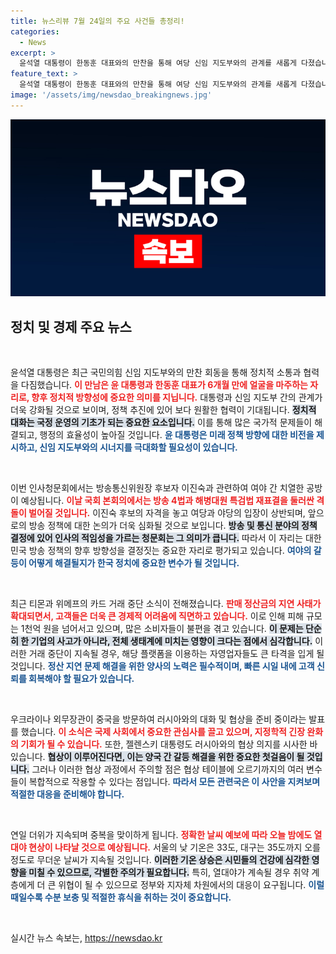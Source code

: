```yaml
---
title: 뉴스리뷰 7월 24일의 주요 사건들 총정리!
categories:
  - News
excerpt: >
  윤석열 대통령이 한동훈 대표와의 만찬을 통해 여당 신임 지도부와의 관계를 새롭게 다졌습니다. 이진숙 후보 청문회, 티몬·위메프의 정산 지연 등 뜨거운 이슈들도 이어집니다. 내일은 무더위가 기승을 부릴 전망!
feature_text: >
  윤석열 대통령이 한동훈 대표와의 만찬을 통해 여당 신임 지도부와의 관계를 새롭게 다졌습니다. 이진숙 후보 청문회, 티몬·위메프의 정산 지연 등 뜨거운 이슈들도 이어집니다. 내일은 무더위가 기승을 부릴 전망!
image: '/assets/img/newsdao_breakingnews.jpg'
---
```


<p><img src="/assets/img/newsdao_breakingnews.jpg" alt="flaretime 속보" /></p>

<h2 data-ke-size="size26">정치 및 경제 주요 뉴스</h2>

<p data-ke-size="size16">&nbsp;</p>

<p>윤석열 대통령은 최근 국민의힘 신임 지도부와의 만찬 회동을 통해 정치적 소통과 협력을 다짐했습니다. <b><span style="color: #ee2323;">이 만남은 윤 대통령과 한동훈 대표가 6개월 만에 얼굴을 마주하는 자리로, 향후 정치적 방향성에 중요한 의미를 지닙니다.</span></b> 대통령과 신임 지도부 간의 관계가 더욱 강화될 것으로 보이며, 정책 추진에 있어 보다 원활한 협력이 기대됩니다. <b><span style="background-color: #21538527;">정치적 대화는 국정 운영의 기초가 되는 중요한 요소입니다.</span></b> 이를 통해 많은 국가적 문제들이 해결되고, 행정의 효율성이 높아질 것입니다. <b><span style="color: #1a5490;">윤 대통령은 미래 정책 방향에 대한 비전을 제시하고, 신임 지도부와의 시너지를 극대화할 필요성이 있습니다.</span></b></p>

<p data-ke-size="size16">&nbsp;</p>

<p>이번 인사청문회에서는 방송통신위원장 후보자 이진숙과 관련하여 여야 간 치열한 공방이 예상됩니다. <b><span style="color: #ee2323;">이날 국회 본회의에서는 방송 4법과 해병대원 특검법 재표결을 둘러싼 격돌이 벌어질 것입니다.</span></b> 이진숙 후보의 자격을 놓고 여당과 야당의 입장이 상반되며, 앞으로의 방송 정책에 대한 논의가 더욱 심화될 것으로 보입니다. <b><span style="background-color: #21538527;">방송 및 통신 분야의 정책 결정에 있어 인사의 적임성을 가르는 청문회는 그 의미가 큽니다.</span></b> 따라서 이 자리는 대한민국 방송 정책의 향후 방향성을 결정짓는 중요한 자리로 평가되고 있습니다. <b><span style="color: #1a5490;">여야의 갈등이 어떻게 해결될지가 한국 정치에 중요한 변수가 될 것입니다.</span></b></p>

<p data-ke-size="size16">&nbsp;</p>

<p>최근 티몬과 위메프의 카드 거래 중단 소식이 전해졌습니다. <b><span style="color: #ee2323;">판매 정산금의 지연 사태가 확대되면서, 고객들은 더욱 큰 경제적 어려움에 직면하고 있습니다.</span></b> 이로 인해 피해 규모는 1천억 원을 넘어서고 있으며, 많은 소비자들이 불편을 겪고 있습니다. <b><span style="background-color: #21538527;">이 문제는 단순히 한 기업의 사고가 아니라, 전체 생태계에 미치는 영향이 크다는 점에서 심각합니다.</span></b> 이러한 거래 중단이 지속될 경우, 해당 플랫폼을 이용하는 자영업자들도 큰 타격을 입게 될 것입니다. <b><span style="color: #1a5490;">정산 지연 문제 해결을 위한 양사의 노력은 필수적이며, 빠른 시일 내에 고객 신뢰를 회복해야 할 필요가 있습니다.</span></b></p>

<p data-ke-size="size16">&nbsp;</p>

<p>우크라이나 외무장관이 중국을 방문하여 러시아와의 대화 및 협상을 준비 중이라는 발표를 했습니다. <b><span style="color: #ee2323;">이 소식은 국제 사회에서 중요한 관심사를 끌고 있으며, 지정학적 긴장 완화의 기회가 될 수 있습니다.</span></b> 또한, 젤렌스키 대통령도 러시아와의 협상 의지를 시사한 바 있습니다. <b><span style="background-color: #21538527;">협상이 이루어진다면, 이는 양국 간 갈등 해결을 위한 중요한 첫걸음이 될 것입니다.</span></b> 그러나 이러한 협상 과정에서 주의할 점은 협상 테이블에 오르기까지의 여러 변수들이 복합적으로 작용할 수 있다는 점입니다. <b><span style="color: #1a5490;">따라서 모든 관련국은 이 사안을 지켜보며 적절한 대응을 준비해야 합니다.</span></b></p>

<p data-ke-size="size16">&nbsp;</p>

<p>연일 더위가 지속되며 중복을 맞이하게 됩니다. <b><span style="color: #ee2323;">정확한 날씨 예보에 따라 오늘 밤에도 열대야 현상이 나타날 것으로 예상됩니다.</span></b> 서울의 낮 기온은 33도, 대구는 35도까지 오를 정도로 무더운 날씨가 지속될 것입니다. <b><span style="background-color: #21538527;">이러한 기온 상승은 시민들의 건강에 심각한 영향을 미칠 수 있으므로, 각별한 주의가 필요합니다.</span></b> 특히, 열대야가 계속될 경우 취약 계층에게 더 큰 위협이 될 수 있으므로 정부와 지자체 차원에서의 대응이 요구됩니다. <b><span style="color: #1a5490;">이럴 때일수록 수분 보충 및 적절한 휴식을 취하는 것이 중요합니다.</span></b></p>

<p data-ke-size="size16">&nbsp;</p>
실시간 뉴스 속보는, <a href="https://newsdao.kr" rel="dofollow">https://newsdao.kr</a>


